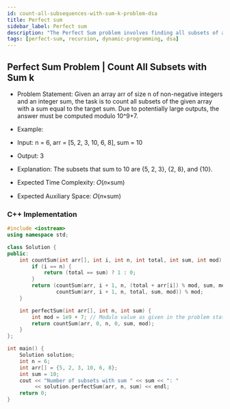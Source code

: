 ```yaml
---
id: count-all-subsequences-with-sum-k-problem-dsa
title: Perfect sum
sidebar_label: Perfect sum
description: "The Perfect Sum problem involves finding all subsets of an array that sum up to a given target sum. The solution uses recursion and dynamic programming to efficiently count subsets with a specified sum while handling large values using modulo."
tags: [perfect-sum, recursion, dynamic-programming, dsa]
---
```


## Perfect Sum Problem | Count All Subsets with Sum k

- Problem Statement: Given an array arr of size n of non-negative integers and an integer sum, the task is to count all subsets of the given array with a sum equal to the target sum. Due to potentially large outputs, the answer must be computed modulo 10^9+7.

- Example:
- Input:
  n = 6, arr = [5, 2, 3, 10, 6, 8], sum = 10
- Output: 3
- Explanation: The subsets that sum to 10 are {5, 2, 3}, {2, 8}, and {10}.

- Expected Time Complexity: 𝑂(𝑛×sum)

- Expected Auxiliary Space: 𝑂(𝑛×sum)

### C++ Implementation

```cpp
#include <iostream>
using namespace std;

class Solution {
public:
    int countSum(int arr[], int i, int n, int total, int sum, int mod) {
        if (i == n) {
            return (total == sum) ? 1 : 0;
        }
        return (countSum(arr, i + 1, n, (total + arr[i]) % mod, sum, mod) +
                countSum(arr, i + 1, n, total, sum, mod)) % mod;
    }

    int perfectSum(int arr[], int n, int sum) {
        int mod = 1e9 + 7; // Modulo value as given in the problem statement
        return countSum(arr, 0, n, 0, sum, mod);
    }
};

int main() {
    Solution solution;
    int n = 6;
    int arr[] = {5, 2, 3, 10, 6, 8};
    int sum = 10;
    cout << "Number of subsets with sum " << sum << ": "
         << solution.perfectSum(arr, n, sum) << endl;
    return 0;
}
```
